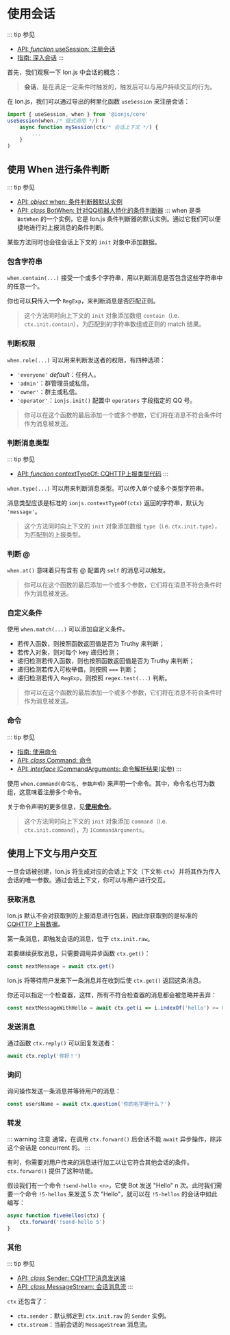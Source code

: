 # 使用会话
::: tip 参见
- [API: *function* useSession: 注册会话](/api/functions.html#usesession)
- [指南: 深入会话](more-about-sessions.md)
:::

首先，我们观察一下 Ion.js 中会话的概念：
> **会话**，是在满足一定条件时触发的，触发后可以与用户持续交互的行为。

在 Ion.js，我们可以通过导出的柯里化函数 `useSession` 来注册会话：
```js
import { useSession, when } from '@ionjs/core'
useSession(when./* 链式调用 */) (
    async function mySession(ctx/* 会话上下文 */) {
        ...
    }
)
```

## 使用 When 进行条件判断
::: tip 参见
- [API: *object* when: 条件判断器默认实例](/api/objects.html#when)
- [API: *class* BotWhen: 针对QQ机器人特化的条件判断器](/api/classes.html#botwhen)
:::
when 是类 `BotWhen` 的一个实例，它是 Ion.js 条件判断器的默认实例。通过它我们可以便捷地进行对上报消息的条件判断。

某些方法同时也会往会话上下文的 `init` 对象中添加数据。

### 包含字符串
`when.contain(...)` 接受一个或多个字符串，用以判断消息是否包含这些字符串中的任意一个。

你也可以**只**传入**一个** `RegExp`，来判断消息是否匹配正则。

> 这个方法同时向上下文的 `init` 对象添加数组 `contain`（i.e. `ctx.init.contain`），为匹配到的字符串数组或正则的 match 结果。

### 判断权限
`when.role(...)` 可以用来判断发送者的权限，有四种选项：
- `'everyone'` *default*：任何人。
- `'admin'`：群管理员或私信。
- `'owner'`：群主或私信。
- `'operator'`：`ionjs.init()` 配置中 `operators` 字段指定的 QQ 号。

> 你可以在这个函数的最后添加一个或多个参数，它们将在消息不符合条件时作为消息被发送。

### 判断消息类型
::: tip 参见
- [API: *function* contextTypeOf: CQHTTP上报类型代码](/api/tool-functions.html#contexttypeof)
:::

`when.type(...)` 可以用来判断消息类型。可以传入单个或多个类型字符串。

消息类型应该是标准的 `ionjs.contextTypeOf(ctx)` 返回的字符串，默认为 `'message'`。

> 这个方法同时向上下文的 `init` 对象添加数组 `type`（i.e. `ctx.init.type`），为匹配到的上报类型。

### 判断 @
`when.at()` 意味着只有含有 @ 配置内 `self` 的消息可以触发。

> 你可以在这个函数的最后添加一个或多个参数，它们将在消息不符合条件时作为消息被发送。

### 自定义条件
使用 `when.match(...)` 可以添加自定义条件。
- 若传入函数，则按照函数返回值是否为 Truthy 来判断；
- 若传入对象，则对每个 key 递归检测；
- 递归检测若传入函数，则也按照函数返回值是否为 Truthy 来判断；
- 递归检测若传入可枚举值，则按照 `===` 判断；
- 递归检测若传入 `RegExp`，则按照 `regex.test(...)` 判断。

> 你可以在这个函数的最后添加一个或多个参数，它们将在消息不符合条件时作为消息被发送。

### 命令
::: tip 参见
- [指南: 使用命令](using-commands.html)
- [API: *class* Command: 命令](/api/classes.html#command)
- [API: *interface* ICommandArguments: 命令解析结果(实参)](/api/interfaces.html#icommandarguments)
:::

使用 `when.command(命令名, 参数声明)` 来声明一个命令。其中，命令名也可为数组，这意味着注册多个命令。

关于命令声明的更多信息，见[**使用命令**](using-commands.html)。

> 这个方法同时向上下文的 `init` 对象添加 `command`（i.e. `ctx.init.command`），为 `ICommandArguments`。

## 使用上下文与用户交互
一旦会话被创建，Ion.js 将生成对应的会话上下文（下文称 `ctx`）并将其作为传入会话的唯一参数。通过会话上下文，你可以与用户进行交互。

### 获取消息
Ion.js 默认不会对获取到的上报消息进行包装，因此你获取到的是标准的 [CQHTTP 上报数据](https://cqhttp.cc/docs/4.7/#/Post)。

第一条消息，即触发会话的消息，位于 `ctx.init.raw`。

若要继续获取消息，只需要调用异步函数 `ctx.get()`：
```js
const nextMessage = await ctx.get()
```
Ion.js 将等待用户发来下一条消息并在收到后使 `ctx.get()` 返回这条消息。

你还可以指定一个检查器，这样，所有不符合检查器的消息都会被忽略并丢弃：
```js
const nextMessageWithHello = await ctx.get(i => i.indexOf('hello') >= 0)
```

### 发送消息
通过函数 `ctx.reply()` 可以回复发送者：

```js
await ctx.reply('你好！')
```

### 询问
询问操作发送一条消息并等待用户的消息：
```js
const usersName = await ctx.question('你的名字是什么？')
```

### 转发
::: warning 注意
通常，在调用 `ctx.forward()` 后会话不能 `await` 异步操作，除非这个会话是 concurrent 的。
:::

有时，你需要对用户传来的消息进行加工以让它符合其他会话的条件。`ctx.forward()` 提供了这种功能。

假设我们有一个命令 `!send-hello <n>`，它使 Bot 发送 "Hello" n 次。此时我们需要一个命令 `!5-hellos` 来发送 5 次 "Hello"，就可以在 `!5-hellos` 的会话中如此编写：
```js
async function fiveHellos(ctx) {
    ctx.forward('!send-hello 5')
}
```

### 其他
::: tip 参见
- [API: *class* Sender: CQHTTP消息发送端](/api/classes.html#sender)
- [API: *class* MessageStream: 会话消息流](/api/classes.html#messagestream)
:::

`ctx` 还包含了：
- `ctx.sender`：默认绑定到 `ctx.init.raw` 的 `Sender` 实例。
- `ctx.stream`：当前会话的 `MessageStream` 消息流。
